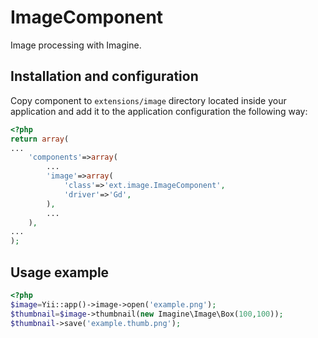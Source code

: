 ImageComponent
==============

Image processing with Imagine.

Installation and configuration
------------------------------

Copy component to `extensions/image` directory located inside your application and add
it to the application configuration the following way:

```php
<?php
return array(
...
	'components'=>array(
		...
		'image'=>array(
			'class'=>'ext.image.ImageComponent',
			'driver'=>'Gd',
		),
		...
	),
...
);
```

Usage example
-------------

```php
<?php
$image=Yii::app()->image->open('example.png');
$thumbnail=$image->thumbnail(new Imagine\Image\Box(100,100));
$thumbnail->save('example.thumb.png');
```